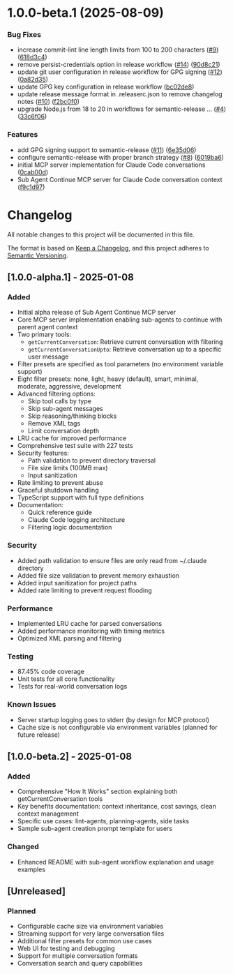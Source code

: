 # 1.0.0-beta.1 (2025-08-09)


### Bug Fixes

* increase commit-lint line length limits from 100 to 200 characters ([#9](https://github.com/razyone/sub-agent-continue/issues/9)) ([618d3c4](https://github.com/razyone/sub-agent-continue/commit/618d3c4086faf71cd8b6f637f933f0462e53c782))
* remove persist-credentials option in release workflow ([#14](https://github.com/razyone/sub-agent-continue/issues/14)) ([90d8c21](https://github.com/razyone/sub-agent-continue/commit/90d8c212aedcf4731a33fad2104ad62f995c9b70))
* update git user configuration in release workflow for GPG signing ([#12](https://github.com/razyone/sub-agent-continue/issues/12)) ([0a82d35](https://github.com/razyone/sub-agent-continue/commit/0a82d3594d7879cb2a9e004df36d6c009d8cbc36))
* update GPG key configuration in release workflow ([bc02de8](https://github.com/razyone/sub-agent-continue/commit/bc02de862e33672e545f55b58d88c90a37c9539c))
* update release message format in .releaserc.json to remove changelog notes ([#10](https://github.com/razyone/sub-agent-continue/issues/10)) ([f2bc0f0](https://github.com/razyone/sub-agent-continue/commit/f2bc0f0751971b0c7e7b00d09a6ff4b065e42f55))
* upgrade Node.js from 18 to 20 in workflows for semantic-release … ([#4](https://github.com/razyone/sub-agent-continue/issues/4)) ([33c6f06](https://github.com/razyone/sub-agent-continue/commit/33c6f0613f1ba2c3a92bec4515f634fa9fc7dfa4))


### Features

* add GPG signing support to semantic-release ([#11](https://github.com/razyone/sub-agent-continue/issues/11)) ([6e35d06](https://github.com/razyone/sub-agent-continue/commit/6e35d065790fddb96a5031667f9ef449beab989b))
* configure semantic-release with proper branch strategy ([#8](https://github.com/razyone/sub-agent-continue/issues/8)) ([6019ba6](https://github.com/razyone/sub-agent-continue/commit/6019ba6fee1b8abd9a6f9ba14d33b59b997c5905))
* initial MCP server implementation for Claude Code conversations ([0cab00d](https://github.com/razyone/sub-agent-continue/commit/0cab00d9a82d77bc6425e10d725bdb4af08c317b))
* Sub Agent Continue MCP server for Claude Code conversation context ([f9c1d97](https://github.com/razyone/sub-agent-continue/commit/f9c1d97c39e17819e770e11639fbb82f15c9d96a))

# Changelog

All notable changes to this project will be documented in this file.

The format is based on [Keep a Changelog](https://keepachangelog.com/en/1.0.0/),
and this project adheres to [Semantic Versioning](https://semver.org/spec/v2.0.0.html).

## [1.0.0-alpha.1] - 2025-01-08

### Added
- Initial alpha release of Sub Agent Continue MCP server
- Core MCP server implementation enabling sub-agents to continue with parent agent context
- Two primary tools:
  - `getCurrentConversation`: Retrieve current conversation with filtering
  - `getCurrentConversationUpto`: Retrieve conversation up to a specific user message
- Filter presets are specified as tool parameters (no environment variable support)
- Eight filter presets: none, light, heavy (default), smart, minimal, moderate, aggressive, development
- Advanced filtering options:
  - Skip tool calls by type
  - Skip sub-agent messages
  - Skip reasoning/thinking blocks
  - Remove XML tags
  - Limit conversation depth
- LRU cache for improved performance
- Comprehensive test suite with 227 tests
- Security features:
  - Path validation to prevent directory traversal
  - File size limits (100MB max)
  - Input sanitization
- Rate limiting to prevent abuse
- Graceful shutdown handling
- TypeScript support with full type definitions
- Documentation:
  - Quick reference guide
  - Claude Code logging architecture
  - Filtering logic documentation

### Security
- Added path validation to ensure files are only read from ~/.claude directory
- Added file size validation to prevent memory exhaustion
- Added input sanitization for project paths
- Added rate limiting to prevent request flooding

### Performance
- Implemented LRU cache for parsed conversations
- Added performance monitoring with timing metrics
- Optimized XML parsing and filtering

### Testing
- 87.45% code coverage
- Unit tests for all core functionality
- Tests for real-world conversation logs

### Known Issues
- Server startup logging goes to stderr (by design for MCP protocol)
- Cache size is not configurable via environment variables (planned for future release)

## [1.0.0-beta.2] - 2025-01-08

### Added
- Comprehensive "How It Works" section explaining both getCurrentConversation tools
- Key benefits documentation: context inheritance, cost savings, clean context management  
- Specific use cases: lint-agents, planning-agents, side tasks
- Sample sub-agent creation prompt template for users

### Changed
- Enhanced README with sub-agent workflow explanation and usage examples

## [Unreleased]

### Planned
- Configurable cache size via environment variables
- Streaming support for very large conversation files
- Additional filter presets for common use cases
- Web UI for testing and debugging
- Support for multiple conversation formats
- Conversation search and query capabilities
